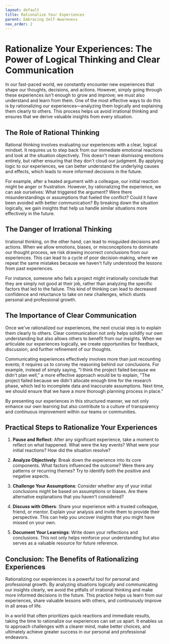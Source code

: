 ```yaml
---
layout: default
title: Rationalize Your Experiences
parent: Embracing Self-Awareness
nav_order: 2
---
```

# Rationalize Your Experiences: The Power of Logical Thinking and Clear Communication

In our fast-paced world, we constantly encounter new experiences that shape our thoughts, decisions, and actions. However, simply going through these experiences isn't enough to grow and improve; we must also understand and learn from them. One of the most effective ways to do this is by rationalizing our experiences—analyzing them logically and explaining them clearly to others. This process helps us avoid irrational thinking and ensures that we derive valuable insights from every situation.

## The Role of Rational Thinking

Rational thinking involves evaluating our experiences with a clear, logical mindset. It requires us to step back from our immediate emotional reactions and look at the situation objectively. This doesn't mean dismissing emotions entirely, but rather ensuring that they don't cloud our judgment. By applying logic to our experiences, we can better understand the underlying causes and effects, which leads to more informed decisions in the future.

For example, after a heated argument with a colleague, our initial reaction might be anger or frustration. However, by rationalizing the experience, we can ask ourselves: What triggered the argument? Were there misunderstandings or assumptions that fueled the conflict? Could it have been avoided with better communication? By breaking down the situation logically, we gain insights that help us handle similar situations more effectively in the future.

## The Danger of Irrational Thinking

Irrational thinking, on the other hand, can lead to misguided decisions and actions. When we allow emotions, biases, or misconceptions to dominate our thought process, we risk drawing incorrect conclusions from our experiences. This can lead to a cycle of poor decision-making, where we repeat the same mistakes because we haven't fully understood the lessons from past experiences.

For instance, someone who fails a project might irrationally conclude that they are simply not good at their job, rather than analyzing the specific factors that led to the failure. This kind of thinking can lead to decreased confidence and reluctance to take on new challenges, which stunts personal and professional growth.

## The Importance of Clear Communication

Once we've rationalized our experiences, the next crucial step is to explain them clearly to others. Clear communication not only helps solidify our own understanding but also allows others to benefit from our insights. When we articulate our experiences logically, we create opportunities for feedback, discussion, and further refinement of our thoughts.

Communicating experiences effectively involves more than just recounting events; it requires us to convey the reasoning behind our conclusions. For example, instead of simply saying, "I think the project failed because we didn't plan well," a more effective approach would be to explain, "The project failed because we didn't allocate enough time for the research phase, which led to incomplete data and inaccurate assumptions. Next time, we should ensure that we have a more thorough planning process in place."

By presenting our experiences in this structured manner, we not only enhance our own learning but also contribute to a culture of transparency and continuous improvement within our teams or communities.

## Practical Steps to Rationalize Your Experiences

1. **Pause and Reflect**: After any significant experience, take a moment to reflect on what happened. What were the key events? What were your initial reactions? How did the situation resolve?

2. **Analyze Objectively**: Break down the experience into its core components. What factors influenced the outcome? Were there any patterns or recurring themes? Try to identify both the positive and negative aspects.

3. **Challenge Your Assumptions**: Consider whether any of your initial conclusions might be based on assumptions or biases. Are there alternative explanations that you haven't considered?

4. **Discuss with Others**: Share your experience with a trusted colleague, friend, or mentor. Explain your analysis and invite them to provide their perspective. This can help you uncover insights that you might have missed on your own.

5. **Document Your Learnings**: Write down your reflections and conclusions. This not only helps reinforce your understanding but also serves as a valuable resource for future reference.

## Conclusion: The Benefits of Rationalizing Experiences

Rationalizing our experiences is a powerful tool for personal and professional growth. By analyzing situations logically and communicating our insights clearly, we avoid the pitfalls of irrational thinking and make more informed decisions in the future. This practice helps us learn from our experiences, share valuable lessons with others, and continuously improve in all areas of life.

In a world that often prioritizes quick reactions and immediate results, taking the time to rationalize our experiences can set us apart. It enables us to approach challenges with a clearer mind, make better choices, and ultimately achieve greater success in our personal and professional endeavors.